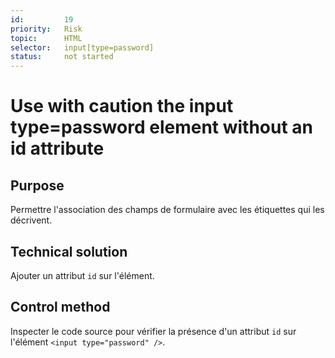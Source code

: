 ```yaml
---
id:         19
priority:   Risk
topic:      HTML
selector:   input[type=password]
status:     not started
---
```


# Use with caution the input type=password element without an id attribute

## Purpose

Permettre l'association des champs de formulaire avec les étiquettes qui les décrivent.

## Technical solution

Ajouter un attribut `id` sur l'élément.

## Control method

Inspecter le code source pour vérifier la présence d'un attribut `id` sur l'élément `<input type="password" />`.
